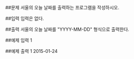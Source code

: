 ##문제
서울의 오늘 날짜를 출력하는 프로그램을 작성하시오.

##입력
입력은 없다.

##출력
서울의 오늘 날짜를 "YYYY-MM-DD" 형식으로 출력한다.

##예제 입력 1 

##예제 출력 1 
2015-01-24